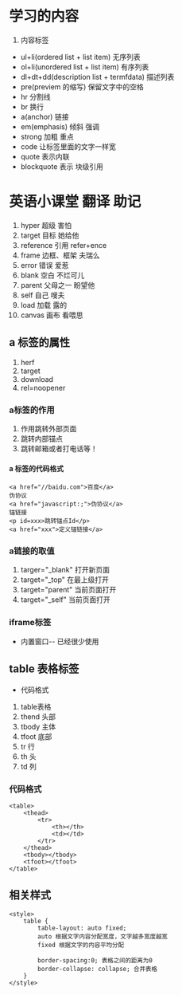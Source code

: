 # 学习的内容

1. 内容标签

* ul+li(ordered list + list item) 无序列表
* ol+li(unordered list + list item) 有序列表
* dl+dt+dd(description list + termfdata) 描述列表
* pre(previem 的缩写) 保留文字中的空格
* hr 分割线
* br 换行
* a(anchor) 链接
* em(emphasis) 倾斜 强调
* strong 加粗 重点
* code 让标签里面的文字一样宽
* quote 表示内联
* blockquote 表示 块级引用 


# 英语小课堂     翻译         助记  
1. hyper        超级         害怕
2. target       目标         她给他
3. reference    引用         refer+ence
4. frame        边框、框架   夫瑞么
5. error        错误         爱惹
6. blank        空白         不烂可儿
7. parent       父母之一     盼望他
8. self         自己         嗖夫
9. load         加载         露的
10. canvas      画布         看喂思

## a 标签的属性
1. herf 
2. target
3. download
4. rel=noopener
   
### a标签的作用
1. 作用跳转外部页面
2. 跳转内部锚点
3. 跳转邮箱或者打电话等！

#### a 标签的代码格式
    <a href="//baidu.com">百度</a>
    伪协议
    <a href="javascript:;">伪协议</a>
    锚链接
    <p id=xxx>跳转锚点Id</p>
    <a href="xxx">定义锚链接</a>
   ### a链接的取值
   1.   targer="_blank" 打开新页面
   2.   target="_top" 在最上级打开
   3.   target="parent" 当前页面打开
   4.   target="_self"  当前页面打开

### iframe标签
*   内置窗口-- 已经很少使用

## table 表格标签
*  代码格式
1. table表格
2. thend 头部
3. tbody 主体
4. tfoot 底部
5. tr 行
6. th 头
7. td 列

### 代码格式
    <table>
        <thead>
            <tr>
                <th></th>
                <td></td>
            </tr>
        </thead>
        <tbody></tbody>
        <tfoot></tfoot>
    </table>

## 相关样式
    <style>
        table {
            table-layout: auto fixed;
            auto 根据文字内容分配宽度，文字越多宽度越宽
            fixed 根据文字的内容平均分配

            border-spacing:0; 表格之间的距离为0
            border-collapse: collapse; 合并表格
        }
    </style>
